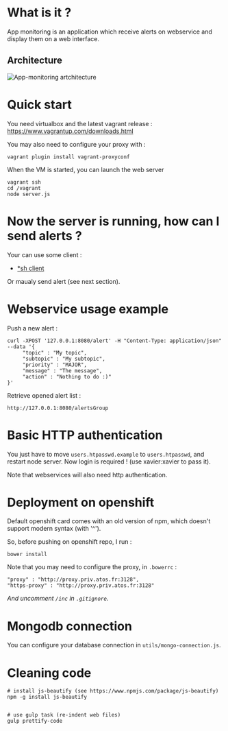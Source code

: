 What is it ?
============

App monitoring is an application which receive alerts on webservice and display them on a web interface.

Architecture
------------

![App-monitoring artchitecture](https://docs.google.com/drawings/d/1t51HaRyTxnXP7mKwMXkIjao-Ve5ollD05kdexK1izsY/pub?w=717&h=661)

Quick start
===========

You need virtualbox and the latest vagrant release : https://www.vagrantup.com/downloads.html

You may also need to configure your proxy with :

    vagrant plugin install vagrant-proxyconf

When the VM is started, you can launch the web server

    vagrant ssh
	cd /vagrant
	node server.js


Now the server is running, how can I send alerts ?
==================================================

Your can use some client :
- [*sh client](https://github.com/xaviermichel/app-monitoring-sh-client)

Or maualy send alert (see next section).


Webservice usage example
========================

Push a new alert :

    curl -XPOST '127.0.0.1:8080/alert' -H "Content-Type: application/json" --data '{
         "topic" : "My topic",
         "subtopic" : "My subtopic",
         "priority" : "MAJOR",
         "message" : "The message",
         "action" : "Nothing to do :)"
    }'

Retrieve opened alert list :

    http://127.0.0.1:8080/alertsGroup


Basic HTTP authentication
===========================

You just have to move `users.htpasswd.example` to `users.htpasswd`, and restart node server. Now login is required ! (use xavier:xavier to pass it).

Note that webservices will also need http authentication.


Deployment on openshift
=======================

Default openshift card comes with an old version of npm, which doesn't support modern syntax (with '^').

So, before pushing on openshift repo, I run :

    bower install

Note that you may need to configure the proxy, in `.bowerrc` :

    "proxy" : "http://proxy.priv.atos.fr:3128",
    "https-proxy" : "http://proxy.priv.atos.fr:3128"

*And uncomment `/inc` in `.gitignore`.*


Mongodb connection
==================

You can configure your database connection in `utils/mongo-connection.js`.


Cleaning code
=============

```
# install js-beautify (see https://www.npmjs.com/package/js-beautify)
npm -g install js-beautify


# use gulp task (re-indent web files)
gulp prettify-code
```
